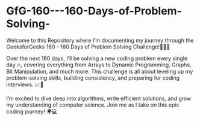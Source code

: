 
# GfG-160---160-Days-of-Problem-Solving-

Welcome to this Repository where I’m documenting my journey through the GeeksforGeeks 160 - 160 Days of Problem Solving Challenge!🧑‍💻✨


Over the next 160 days, I’ll be solving a new coding problem every single day 🔥, covering everything from Arrays to Dynamic Programming, Graphs, Bit Manipulation, and much more. This challenge is all about leveling up my problem-solving skills, building consistency, and preparing for coding interviews. 📈🎯



I’m excited to dive deep into algorithms, write efficient solutions, and grow my understanding of computer science. Join me as I take on this epic coding journey! 🌍💻

